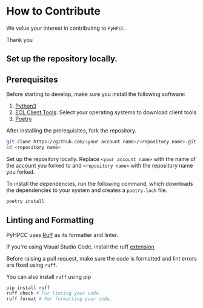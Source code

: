 # How to Contribute

We value your interest in contributing to `PyHPCC.`

Thank you

## Set up the repository locally.
## Prerequisites
Before starting to develop, make sure you install the following software:
1. [Python3](https://www.python.org/downloads/)
2. [ECL Client Tools](https://hpccsystems.com/download/): Select your operating systems to download client tools
3. [Poetry](https://python-poetry.org/docs/#installation)

After installing the prerequisites, fork the repository.

```bash
git clone https://github.com/<your account name>/<repository name>.git
cd <repository name>
```
Set up the repository locally. Replace `<your account name>` with the name of the account you forked to and `<repository name>` with the repository name you forked.

To install the dependencies, run the following command, which downloads the dependencies to your system and creates a `poetry.lock` file.

``` bash
poetry install
```

## Linting and Formatting
PyHPCC uses [Ruff](https://docs.astral.sh/ruff/) as its formatter and linter.

If you're using Visual Studio Code, install the ruff [extension](https://marketplace.visualstudio.com/items?itemName=charliermarsh.ruff)

Before raising a pull request, make sure the code is formatted and lint errors are fixed using `ruff`.

You can also install `ruff` using pip

``` bash
pip install ruff
ruff check # For linting your code.
ruff format # For formatting your code.
```




